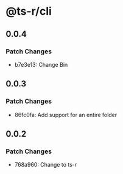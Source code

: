 # @ts-r/cli

## 0.0.4

### Patch Changes

- b7e3e13: Change Bin

## 0.0.3

### Patch Changes

- 86fc0fa: Add support for an entire folder

## 0.0.2

### Patch Changes

- 768a960: Change to ts-r
